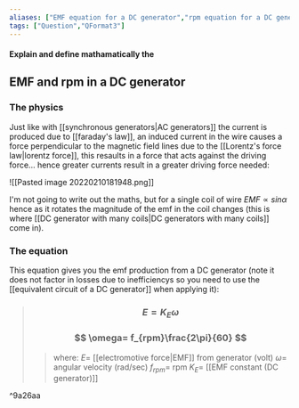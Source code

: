 ```yaml
---
aliases: ["EMF equation for a DC generator","rpm equation for a DC generator"]
tags: ["Question","QFormat3"]
---
```


#### Explain and define mathamatically the
## EMF and rpm in a DC generator
### The physics
Just like with [[synchronous generators|AC generators]] the current is produced due to [[faraday's law]], an induced current in the wire causes a force perpendicular to the magnetic field lines due to the [[Lorentz's force law|lorentz force]], this resaults in a force that acts against the driving force... hence greater currents result in a greater driving force needed:

![[Pasted image 20220210181948.png]]

I'm not going to write out the maths, but for a single coil of wire $EMF \propto sin\alpha$ hence as it rotates the magnitude of the emf in the coil changes (this is where [[DC generator with many coils|DC generators with many coils]] come in).

### The equation
This equation gives you the emf production from a DC generator (note it does not factor in losses due to inefficiencys so you need to use the [[equivalent circuit of a DC generator]] when applying it):

> ### $$ E = K_{E} \omega $$ 
> ### $$ \omega= f_{rpm}\frac{2\pi}{60} $$ 
>> where:
>> $E=$ [[electromotive force|EMF]] from generator (volt)
>> $\omega=$ angular velocity (rad/sec)
>> $f_{rpm}=$ rpm
>> $K_{E}=$ [[EMF constant (DC generator)]]

^9a26aa
